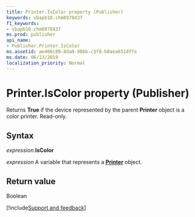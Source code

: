 ```yaml
---
title: Printer.IsColor property (Publisher)
keywords: vbapb10.chm8978437
f1_keywords:
- vbapb10.chm8978437
ms.prod: publisher
api_name:
- Publisher.Printer.IsColor
ms.assetid: ae466c89-8da0-986b-c3f8-b0aea651dffe
ms.date: 06/13/2019
localization_priority: Normal
---
```



# Printer.IsColor property (Publisher)

Returns **True** if the device represented by the parent **Printer** object is a color printer. Read-only.


## Syntax

_expression_.**IsColor**

_expression_ A variable that represents a **[Printer](Publisher.Printer.md)** object.


## Return value

Boolean


[!include[Support and feedback](~/includes/feedback-boilerplate.md)]